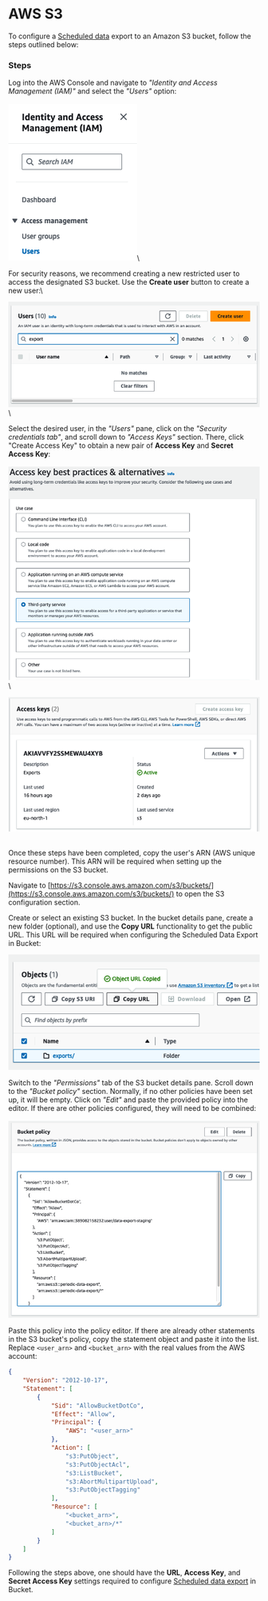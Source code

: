 # AWS S3

To configure a [Scheduled data](../product-handbook/data-export.md#scheduled-export) export to an Amazon S3 bucket, follow the steps outlined below:

### Steps

Log into the AWS Console and navigate to _"Identity and Access Management (IAM)"_ and select the _"Users"_ option:\
\
![](../.gitbook/assets/630b5e9-image.png)\


For security reasons, we recommend creating a new restricted user to access the designated S3 bucket. Use the **Create user** button to create a new user:\


![](../.gitbook/assets/9efd67c-image.png)\


Select the desired user, in the _"Users"_ pane, click on the _"Security credentials tab"_, and scroll down to _"Access Keys"_ section. There, click "Create Access Key" to obtain a new pair of **Access Key** and **Secret Access Key**:\
\
![](../.gitbook/assets/1a0b50d-image.png)\


![](../.gitbook/assets/4017197-image.png)

\
Once these steps have been completed, copy the user's ARN (AWS unique resource number). This ARN will be required when setting up the permissions on the S3 bucket.

Navigate to [https://s3.console.aws.amazon.com/s3/buckets/](https://s3.console.aws.amazon.com/s3/buckets/) to open the S3 configuration section.

Create or select an existing S3 bucket. In the bucket details pane, create a new folder (optional), and use the **Copy URL** functionality to get the public URL. This URL will be required when configuring the Scheduled Data Export in Bucket:

![](../.gitbook/assets/aecc6f2-image.png)

Switch to the _"Permissions"_ tab of the S3 bucket details pane. Scroll down to the _"Bucket policy"_ section. Normally, if no other policies have been set up, it will be empty. Click on _"Edit"_ and paste the provided policy into the editor. If there are other policies configured, they will need to be combined:\
\
![](../.gitbook/assets/342658e-image.png)

Paste this policy into the policy editor. If there are already other statements in the S3 bucket's policy, copy the statement object and paste it into the list. Replace `<user_arn>` and `<bucket_arn>` with the real values from the AWS account:

```json
{
    "Version": "2012-10-17",
    "Statement": [
        {
            "Sid": "AllowBucketDotCo",
            "Effect": "Allow",
            "Principal": {
                "AWS": "<user_arn>"
            },
            "Action": [
                "s3:PutObject",
                "s3:PutObjectAcl",
                "s3:ListBucket",
                "s3:AbortMultipartUpload",
                "s3:PutObjectTagging"
            ],
            "Resource": [
                "<bucket_arn>",
                "<bucket_arn>/*"
            ]
        }
    ]
}
```

Following the steps above, one should have the **URL**, **Access Key**, and **Secret Access Key** settings required to configure [Scheduled data export](doc:data-export#scheduled-export) in Bucket.
